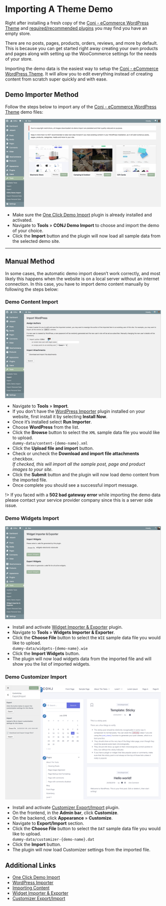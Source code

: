 # Importing A Theme Demo

Right after installing a fresh copy of the [Conj - eCommerce WordPress Theme](https://themeforest.net/item/conj-ecommerce-wordpress-theme/21935639?ref=mypreview) and [required/recommended plugins](installing-recommended-plugins) you may find you have an empty store. 

There are no posts, pages, products, orders, reviews, and more by default. This is because you can get started right away creating your own products and pages along with setting up the WooCommerce settings for the needs of your store.

Importing the demo data is the easiest way to setup the [Conj - eCommerce WordPress Theme](https://themeforest.net/item/conj-ecommerce-wordpress-theme/21935639?ref=mypreview). It will allow you to edit everything instead of creating content from scratch super quickly and with ease.

## Demo Importer Method

Follow the steps below to import any of the [Conj - eCommerce WordPress Theme](https://themeforest.net/item/conj-ecommerce-wordpress-theme/21935639?ref=mypreview) demo files:

![Importing Conj - eCommerce WordPress Theme Demo Data](img/importing-conj-theme-demo-data.png)

* Make sure the [One Click Demo Import](https://wordpress.org/plugins/one-click-demo-import/) plugin is already installed and activated.
* Navigate to **Tools** » **CONJ Demo Import** to choose and import the demo of your choice.
* Click the **Import** button and the plugin will now load all sample data from the selected demo site.

<hr/>

## Manual Method

In some cases, the automatic demo import doesn’t work correctly, and most likely this happens when the website is on a local server without an internet connection. In this case, you have to import demo content manually by following the steps below:

### Demo Content Import

![Demo Content Import](img/conj-demo-content-import.png)

* Navigate to **Tools** » **Import**.
* If you don’t have the [WordPress Importer](https://wordpress.org/plugins/wordpress-importer/) plugin installed on your website, first install it by selecting **Install Now**.
* Once it’s installed select **Run Importer**.
* Choose **WordPress** from the list.
* Click the **Browse** button to select the `XML` sample data file you would like to upload.<br/>
`dummy-data/content-{demo-name}.xml`
* Click the **Upload file and import** button.
* Check or uncheck the **Download and import file attachments** checkbox.<br/>
*If checked, this will import all the sample post, page and product images to your site.*
* Click the **Submit** button and the plugin will now load demo content from the imported file.
* Once complete you should see a successful import message.

!> If you faced with a **502 bad gateway error** while importing the demo data please contact your service provider company since this is a server side issue.

### Demo Widgets Import

![Demo Widgets Import](img/conj-demo-widget-import.png)

* Install and activate [Widget Importer & Exporter](https://wordpress.org/plugins/widget-importer-exporter) plugin.
* Navigate to **Tools** » **Widgets Importer & Exporter**.
* Click the **Choose File** button to select the `WIE` sample data file you would like to upload.<br/>
`dummy-data/widgets-{demo-name}.wie`
* Click the **Import Widgets** button.
* The plugin will now load widgets data from the imported file and will show you the list of imported widgets.

### Demo Customizer Import

![Demo Customizer Import](img/conj-demo-customizer-import.png)

* Install and activate [Customizer Export/Import](https://wordpress.org/plugins/customizer-export-import/) plugin.
* On the frontend, in the **Admin bar**, click **Customize**.
* On the backend, click **Appearance** » **Customize**.
* Navigate to **Export/Import** section.
* Click the **Choose File** button to select the `DAT` sample data file you would like to upload.<br/>
`dummy-data/customizer-{demo-name}.dat`
* Click the **Import** button.
* The plugin will now load Customizer settings from the imported file.

## Additional Links

* [One Click Demo Import](https://wordpress.org/plugins/one-click-demo-import)
* [WordPress Importer](https://wordpress.org/plugins/wordpress-importer)
* [Importing Content](https://codex.wordpress.org/Importing_Content)
* [Widget Importer & Exporter](https://wordpress.org/plugins/widget-importer-exporter)
* [Customizer Export/Import](https://wordpress.org/plugins/customizer-export-import)
